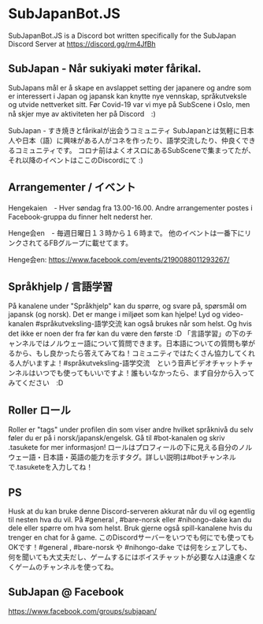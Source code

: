 # SubJapanBot.JS

SubJapanBot.JS is a Discord bot written specifically for the SubJapan Discord Server at https://discord.gg/rm4JfBh

## SubJapan - Når sukiyaki møter fårikal.
SubJapans mål er å skape en avslappet setting der japanere og andre som er interessert i Japan og japansk kan knytte nye vennskap, språkutveksle og utvide nettverket sitt. Før Covid-19 var vi mye på SubScene i Oslo, men nå skjer mye av aktiviteten her på Discord　:)

SubJapan - すき焼きとfårikalが出会うコミュニティ
SubJapanとは気軽に日本人や日本（語）に興味がある人がコネを作ったり、語学交流したり、仲良くできるコミュニティです。
コロナ前はよくオスロにあるSubSceneで集まってたが、それ以降のイベントはここのDiscordにて :) 


## Arrangementer / イベント
Hengekaien　- Hver søndag fra 13.00-16.00.
Andre arrangementer postes i Facebook-gruppa du finner helt nederst her.

Henge会en　- 毎週日曜日１３時から１６時まで。 
他のイベントは一番下にリンクされてるFBグループに載せてます。 

Henge会en: https://www.facebook.com/events/2190088011293267/

## Språkhjelp / 言語学習
På kanalene under "Språkhjelp" kan du spørre, og svare på, spørsmål om japansk (og norsk). Det er mange i miljøet som kan hjelpe! Lyd og video-kanalen #språkutveksling-語学交流 kan også brukes når som helst. Og hvis det ikke er noen der fra før kan du være den første :D
「言語学習」の下のチャンネルではノルウェー語について質問できます。日本語についての質問も挙がるから、もし良かったら答えてみてね！コミュニティではたくさん協力してくれる人がいますよ！#språkutveksling-語学交流　という音声ビデオチャットチャンネルはいつでも使ってもいいですよ！誰もいなかったら、まず自分から入ってみてください　:D


## Roller ロール
Roller er "tags" under profilen din som viser andre hvilket språknivå du selv føler du er på i norsk/japansk/engelsk. Gå til #bot-kanalen og skriv .tasukete for mer informasjon!
ロールはプロフィールの下に見える自分のノルウェー語・日本語・英語の能力を示すタグ。詳しい説明は#botチャンネルで.tasuketeを入力してね！
## PS
Husk at du kan bruke denne Discord-serveren akkurat når du vil og egentlig til nesten hva du vil. På #general , #bare-norsk eller #nihongo-dake kan du dele eller spørre om hva som helst. Bruk gjerne også spill-kanalene hvis du trenger en chat for å game.
このDiscordサーバーをいつでも何にでも使ってもOKです！#general , #bare-norsk や #nihongo-dake では何をシェアしても、何を聞いても大丈夫だし、ゲームするにはボイスチャットが必要な人は遠慮くなくゲームのチャンネルを使ってね。

## SubJapan @ Facebook
https://www.facebook.com/groups/subjapan/

